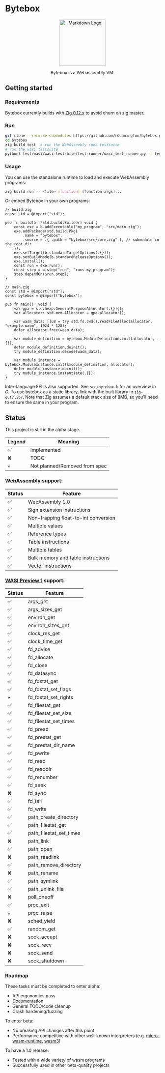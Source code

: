 # Bytebox

<div align="center">
<a href=https://webassembly.org/><img src="https://avatars.githubusercontent.com/u/11578470?s=200&v=4" alt="Markdown Logo" width="150"/></a>

Bytebox is a Webassembly VM.

</div>

## Getting started

### Requirements

Bytebox currently builds with [Zig 0.12.x](https://ziglang.org/download) to avoid churn on zig master.

### Run

```sh
git clone --recurse-submodules https://github.com/rdunnington/bytebox.git
cd bytebox
zig build test  # run the WebAssembly spec testsuite
# run the wasi testsuite
python3 test/wasi/wasi-testsuite/test-runner/wasi_test_runner.py -r test/wasi/bytebox_adapter.py -t ./test/wasi/wasi-testsuite/tests/assemblyscript/testsuite/ ./test/wasi/wasi-testsuite/tests/c/testsuite/ ./test/wasi/wasi-testsuite/tests/rust/testsuite/
```

### Usage

You can use the standalone runtime to load and execute WebAssembly programs:

```sh
zig build run -- <file> [function] [function args]...
```

Or embed Bytebox in your own programs:

```zig
// build.zig
const std = @import("std");

pub fn build(b: *std.build.Builder) void {
    const exe = b.addExecutable("my_program", "src/main.zig");
    exe.addPackage(std.build.Pkg{
        .name = "bytebox",
        .source = .{ .path = "bytebox/src/core.zig" }, // submodule in the root dir
    });
    exe.setTarget(b.standardTargetOptions(.{}));
    exe.setBuildMode(b.standardReleaseOptions());
    exe.install();
    const run = exe.run();
    const step = b.step("run", "runs my_program");
    step.dependOn(&run.step);
}

// main.zig
const std = @import("std");
const bytebox = @import("bytebox");

pub fn main() !void {
    var gpa = std.heap.GeneralPurposeAllocator(.{}){};
    var allocator: std.mem.Allocator = gpa.allocator();

    var wasm_data: []u8 = try std.fs.cwd().readFileAlloc(allocator, "example.wasm", 1024 * 128);
    defer allocator.free(wasm_data);

    var module_definition = bytebox.ModuleDefinition.init(allocator, .{});
    defer module_definition.deinit();
    try module_definition.decode(wasm_data);

    var module_instance = bytebox.ModuleInstance.init(&module_definition, allocator);
    defer module_instance.deinit();
    try module_instance.instantiate(.{});
}
```

Inter-language FFI is also supported. See `src/bytebox.h` for an overview in C. To use bytebox as a static library, link with the built library in `zig-out/lib/`. Note that Zig assumes a default stack size of 8MB, so you'll need to ensure the same in your program.

## Status

This project is still in the alpha stage.

| Legend | Meaning                       |
| ------ | ----------------------------- |
| ✅     | Implemented                   |
| ❌     | TODO                          |
| 💀     | Not planned/Removed from spec |

### [WebAssembly](https://webassembly.github.io/spec/core/index.html) support:

| Status | Feature                              |
| ------ | ------------------------------------ |
| ✅     | WebAssembly 1.0                      |
| ✅     | Sign extension instructions          |
| ✅     | Non-trapping float-to-int conversion |
| ✅     | Multiple values                      |
| ✅     | Reference types                      |
| ✅     | Table instructions                   |
| ✅     | Multiple tables                      |
| ✅     | Bulk memory and table instructions   |
| ✅     | Vector instructions                  |

### [WASI Preview 1](https://github.com/WebAssembly/WASI/tree/main) support:

| Status | Feature                 |
| ------ | ----------------------- |
| ✅     | args_get                |
| ✅     | args_sizes_get          |
| ✅     | environ_get             |
| ✅     | environ_sizes_get       |
| ✅     | clock_res_get           |
| ✅     | clock_time_get          |
| ✅     | fd_advise               |
| ✅     | fd_allocate             |
| ✅     | fd_close                |
| ✅     | fd_datasync             |
| ✅     | fd_fdstat_get           |
| ✅     | fd_fdstat_set_flags     |
| 💀     | fd_fdstat_set_rights    |
| ✅     | fd_filestat_get         |
| ✅     | fd_filestat_set_size    |
| ✅     | fd_filestat_set_times   |
| ✅     | fd_pread                |
| ✅     | fd_prestat_get          |
| ✅     | fd_prestat_dir_name     |
| ✅     | fd_pwrite               |
| ✅     | fd_read                 |
| ✅     | fd_readdir              |
| ✅     | fd_renumber             |
| ✅     | fd_seek                 |
| ❌     | fd_sync                 |
| ✅     | fd_tell                 |
| ✅     | fd_write                |
| ✅     | path_create_directory   |
| ✅     | path_filestat_get       |
| ✅     | path_filestat_set_times |
| ❌     | path_link               |
| ✅     | path_open               |
| ❌     | path_readlink           |
| ✅     | path_remove_directory   |
| ❌     | path_rename             |
| ✅     | path_symlink            |
| ✅     | path_unlink_file        |
| ❌     | poll_oneoff             |
| ✅     | proc_exit               |
| 💀     | proc_raise              |
| ❌     | sched_yield             |
| ✅     | random_get              |
| ❌     | sock_accept             |
| ❌     | sock_recv               |
| ❌     | sock_send               |
| ❌     | sock_shutdown           |

### Roadmap

These tasks must be completed to enter alpha:

- API ergonomics pass
- Documentation
- General TODO/code cleanup
- Crash hardening/fuzzing

To enter beta:

- No breaking API changes after this point
- Performance competitive with other well-known interpreters (e.g. [micro-wasm-runtime](https://github.com/bytecodealliance/wasm-micro-runtime), [wasm3](https://github.com/wasm3/wasm3))

To have a 1.0 release:

- Tested with a wide variety of wasm programs
- Successfully used in other beta-quality projects
